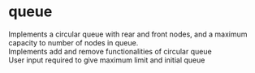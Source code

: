 # queue
Implements a circular queue with rear and front nodes, and a maximum capacity to number of nodes in queue. <br />Implements add and remove functionalities of circular queue <br />User input required to give maximum limit and initial queue
